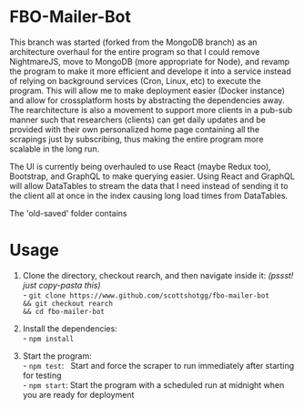 # FBO-Mailer-Bot

This branch was started (forked from the MongoDB branch) as an architecture overhaul for the entire program so that I could remove NightmareJS, move to MongoDB (more appropriate for Node), and revamp the program to make it more efficient and develope it into a service instead of relying on background services (Cron, Linux, etc) to execute the program. This will allow me to make deployment easier (Docker instance) and allow for crossplatform hosts by abstracting the dependencies away. 
The rearchitecture is also a movement to support more clients in a pub-sub manner such that researchers (clients) can get daily updates and be provided with their own personalized home page containing all the scrapings just by subscribing, thus making the entire program more scalable in the long run.

The UI is currently being overhauled to use React (maybe Redux too), Bootstrap, and GraphQL to make querying easier. Using React and GraphQL will allow DataTables to stream the data that I need instead of sending it to the client all at once in the index causing long load times from DataTables.

The 'old-saved' folder contains 

# Usage 

1) Clone the directory, checkout rearch, and then navigate inside it: <i>(pssst! just copy-pasta this)</i><br>
<t>- `git clone https://www.github.com/scottshotgg/fbo-mailer-bot` <br>`&& git checkout rearch` <br>`&& cd fbo-mailer-bot`

2) Install the dependencies:<br>
<t>- `npm install`

3) Start the program:<br>
<t>- `npm test`:  &nbsp;&nbsp;Start and force the scraper to run immediately after starting for testing  <br>
<t>- `npm start`: Start the program with a scheduled run at midnight when you are ready for deployment
